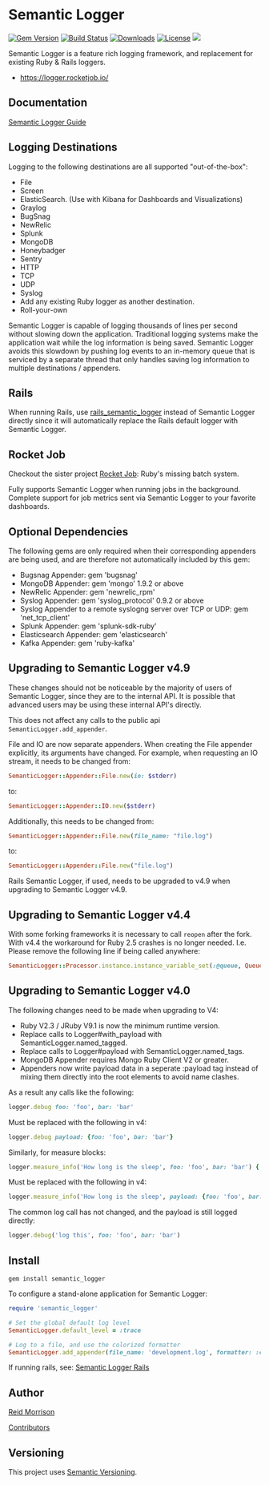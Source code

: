 # Semantic Logger
[![Gem Version](https://img.shields.io/gem/v/semantic_logger.svg)](https://rubygems.org/gems/semantic_logger) [![Build Status](https://github.com/reidmorrison/semantic_logger/workflows/build/badge.svg)](https://github.com/reidmorrison/semantic_logger/actions?query=workflow%3Abuild) [![Downloads](https://img.shields.io/gem/dt/semantic_logger.svg)](https://rubygems.org/gems/semantic_logger) [![License](https://img.shields.io/badge/license-Apache%202.0-brightgreen.svg)](http://opensource.org/licenses/Apache-2.0) ![](https://img.shields.io/badge/status-Production%20Ready-blue.svg)

Semantic Logger is a feature rich logging framework, and replacement for existing Ruby & Rails loggers.  

* https://logger.rocketjob.io/

## Documentation

[Semantic Logger Guide](https://logger.rocketjob.io/)

## Logging Destinations

Logging to the following destinations are all supported "out-of-the-box":

* File
* Screen
* ElasticSearch. (Use with Kibana for Dashboards and Visualizations)
* Graylog
* BugSnag
* NewRelic
* Splunk
* MongoDB
* Honeybadger
* Sentry
* HTTP
* TCP
* UDP
* Syslog
* Add any existing Ruby logger as another destination.
* Roll-your-own

Semantic Logger is capable of logging thousands of lines per second without slowing
down the application. Traditional logging systems make the application wait while
the log information is being saved. Semantic Logger avoids this slowdown by pushing
log events to an in-memory queue that is serviced by a separate thread that only
handles saving log information to multiple destinations / appenders.

## Rails

When running Rails, use [rails_semantic_logger](http://github.com/reidmorrison/rails_semantic_logger)
instead of Semantic Logger directly since it will automatically replace the Rails default logger with Semantic Logger.

## Rocket Job

Checkout the sister project [Rocket Job](http://rocketjob.io): Ruby's missing batch system.

Fully supports Semantic Logger when running jobs in the background. Complete support for job metrics
sent via Semantic Logger to your favorite dashboards.

## Optional Dependencies

The following gems are only required when their corresponding appenders are being used,
and are therefore not automatically included by this gem:
- Bugsnag Appender: gem 'bugsnag'
- MongoDB Appender: gem 'mongo' 1.9.2 or above
- NewRelic Appender: gem 'newrelic_rpm'
- Syslog Appender: gem 'syslog_protocol' 0.9.2 or above
- Syslog Appender to a remote syslogng server over TCP or UDP: gem 'net_tcp_client'
- Splunk Appender: gem 'splunk-sdk-ruby'
- Elasticsearch Appender: gem 'elasticsearch'
- Kafka Appender: gem 'ruby-kafka'

## Upgrading to Semantic Logger v4.9

These changes should not be noticeable by the majority of users of Semantic Logger, since
they are to the internal API. It is possible that advanced users may be using these internal
API's directly.

This does not affect any calls to the public api `SemanticLogger.add_appender`.

File and IO are now separate appenders. When creating the File appender explicitly, its arguments
have changed. For example, when requesting an IO stream, it needs to be changed from:

~~~ruby
SemanticLogger::Appender::File.new(io: $stderr)
~~~
to:
~~~ruby
SemanticLogger::Appender::IO.new($stderr)
~~~

Additionally, this needs to be changed from:
~~~ruby
SemanticLogger::Appender::File.new(file_name: "file.log")
~~~
to:
~~~ruby
SemanticLogger::Appender::File.new("file.log")
~~~

Rails Semantic Logger, if used, needs to be upgraded to v4.9 when upgrading to Semantic Logger v4.9.

## Upgrading to Semantic Logger v4.4

With some forking frameworks it is necessary to call `reopen` after the fork. With v4.4 the
workaround for Ruby 2.5 crashes is no longer needed.
I.e. Please remove the following line if being called anywhere:

~~~ruby
SemanticLogger::Processor.instance.instance_variable_set(:@queue, Queue.new)
~~~

## Upgrading to Semantic Logger v4.0

The following changes need to be made when upgrading to V4:
- Ruby V2.3 / JRuby V9.1 is now the minimum runtime version.
- Replace calls to Logger#with_payload with SemanticLogger.named_tagged.
- Replace calls to Logger#payload with SemanticLogger.named_tags.
- MongoDB Appender requires Mongo Ruby Client V2 or greater.
- Appenders now write payload data in a seperate :payload tag instead of mixing them
  directly into the root elements to avoid name clashes.

As a result any calls like the following:

~~~ruby
logger.debug foo: 'foo', bar: 'bar'
~~~

Must be replaced with the following in v4:

~~~ruby
logger.debug payload: {foo: 'foo', bar: 'bar'}
~~~

Similarly, for measure blocks:

~~~ruby
logger.measure_info('How long is the sleep', foo: 'foo', bar: 'bar') { sleep 1 } 
~~~

Must be replaced with the following in v4:

~~~ruby
logger.measure_info('How long is the sleep', payload: {foo: 'foo', bar: 'bar'}) { sleep 1 } 
~~~

The common log call has not changed, and the payload is still logged directly: 

~~~ruby
logger.debug('log this', foo: 'foo', bar: 'bar')
~~~

## Install

    gem install semantic_logger

To configure a stand-alone application for Semantic Logger:

~~~ruby
require 'semantic_logger'

# Set the global default log level
SemanticLogger.default_level = :trace

# Log to a file, and use the colorized formatter
SemanticLogger.add_appender(file_name: 'development.log', formatter: :color)
~~~

If running rails, see: [Semantic Logger Rails](https://logger.rocketjob.io/rails.html)

## Author

[Reid Morrison](https://github.com/reidmorrison)

[Contributors](https://github.com/reidmorrison/semantic_logger/graphs/contributors)

## Versioning

This project uses [Semantic Versioning](http://semver.org/).
